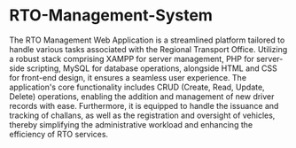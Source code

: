 ﻿# RTO-Management-System
The RTO Management Web Application is a streamlined platform tailored to handle various tasks associated with the Regional Transport Office. Utilizing a robust stack comprising XAMPP for server management, PHP for server-side scripting, MySQL for database operations, alongside HTML and CSS for front-end design, it ensures a seamless user experience. The application's core functionality includes CRUD (Create, Read, Update, Delete) operations, enabling the addition and management of new driver records with ease. Furthermore, it is equipped to handle the issuance and tracking of challans, as well as the registration and oversight of vehicles, thereby simplifying the administrative workload and enhancing the efficiency of RTO services.

## 
